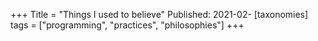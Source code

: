 +++
Title = "Things I used to believe"
Published: 2021-02-
[taxonomies]
tags = ["programming", "practices", "philosophies"]
+++

